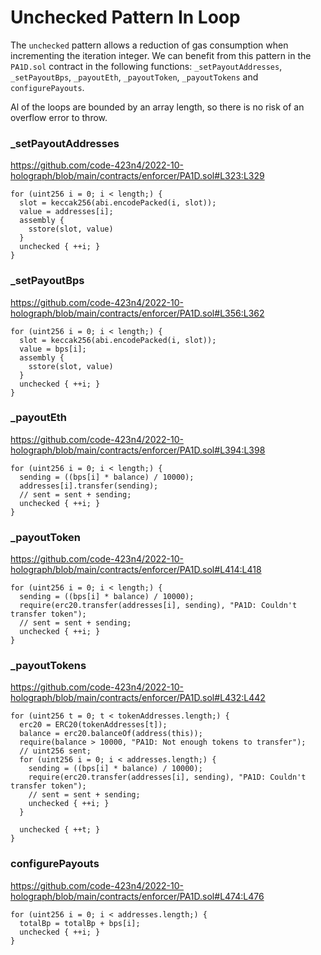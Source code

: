 # Unchecked Pattern In Loop
The `unchecked` pattern allows a reduction of gas consumption when incrementing the iteration integer. We can benefit from this pattern in the `PA1D.sol` contract in the following functions: `_setPayoutAddresses`, `_setPayoutBps`, `_payoutEth`, `_payoutToken`, `_payoutTokens` and `configurePayouts`.

Al of the loops are bounded by an array length, so there is no risk of an overflow error to throw.

### _setPayoutAddresses
https://github.com/code-423n4/2022-10-holograph/blob/main/contracts/enforcer/PA1D.sol#L323:L329

    for (uint256 i = 0; i < length;) {
      slot = keccak256(abi.encodePacked(i, slot));
      value = addresses[i];
      assembly {
        sstore(slot, value)
      }
      unchecked { ++i; }
    }

### _setPayoutBps
https://github.com/code-423n4/2022-10-holograph/blob/main/contracts/enforcer/PA1D.sol#L356:L362

    for (uint256 i = 0; i < length;) {
      slot = keccak256(abi.encodePacked(i, slot));
      value = bps[i];
      assembly {
        sstore(slot, value)
      }
      unchecked { ++i; }
    }

### _payoutEth
https://github.com/code-423n4/2022-10-holograph/blob/main/contracts/enforcer/PA1D.sol#L394:L398

    for (uint256 i = 0; i < length;) {
      sending = ((bps[i] * balance) / 10000);
      addresses[i].transfer(sending);
      // sent = sent + sending;
      unchecked { ++i; }
    }

### _payoutToken
https://github.com/code-423n4/2022-10-holograph/blob/main/contracts/enforcer/PA1D.sol#L414:L418

    for (uint256 i = 0; i < length;) {
      sending = ((bps[i] * balance) / 10000);
      require(erc20.transfer(addresses[i], sending), "PA1D: Couldn't transfer token");
      // sent = sent + sending;
      unchecked { ++i; }
    }

### _payoutTokens
https://github.com/code-423n4/2022-10-holograph/blob/main/contracts/enforcer/PA1D.sol#L432:L442

    for (uint256 t = 0; t < tokenAddresses.length;) {
      erc20 = ERC20(tokenAddresses[t]);
      balance = erc20.balanceOf(address(this));
      require(balance > 10000, "PA1D: Not enough tokens to transfer");
      // uint256 sent;
      for (uint256 i = 0; i < addresses.length;) {
        sending = ((bps[i] * balance) / 10000);
        require(erc20.transfer(addresses[i], sending), "PA1D: Couldn't transfer token");
        // sent = sent + sending;
        unchecked { ++i; }
      }

      unchecked { ++t; }
    }

### configurePayouts
https://github.com/code-423n4/2022-10-holograph/blob/main/contracts/enforcer/PA1D.sol#L474:L476

    for (uint256 i = 0; i < addresses.length;) {
      totalBp = totalBp + bps[i];
      unchecked { ++i; }
    }